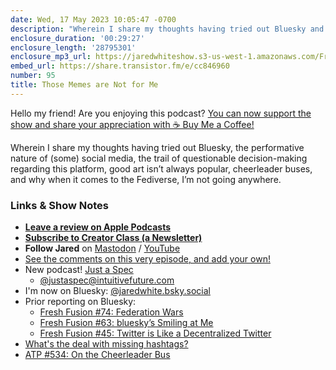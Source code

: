 ```yaml
---
date: Wed, 17 May 2023 10:05:47 -0700
description: "Wherein I share my thoughts having tried out Bluesky and why when it comes to the Fediverse, I’m not going anywhere."
enclosure_duration: '00:29:27'
enclosure_length: '28795301'
enclosure_mp3_url: https://jaredwhiteshow.s3-us-west-1.amazonaws.com/FreshFusion_Episode_95%20-%20Those%20Memes%20are%20Not%20for%20Me.mp3
embed_url: https://share.transistor.fm/e/cc846960
number: 95
title: Those Memes are Not for Me
---
```


Hello my friend! Are you enjoying this podcast? [You can now support the show and share your appreciation with ☕️ Buy Me a Coffee!](https://buymeacoffee.com/jaredwhite)

Wherein I share my thoughts having tried out Bluesky, the performative nature of (some) social media, the trail of questionable decision-making regarding this platform, good art isn’t always popular, cheerleader buses, and why when it comes to the Fediverse, I’m not going anywhere.

### Links & Show Notes

* **[Leave a review on Apple Podcasts](https://podcasts.apple.com/us/podcast/fresh-fusion/id1387528457)**
* **[Subscribe to Creator Class (a Newsletter)](https://jaredwhite.com/creator-class)**
* **Follow Jared** on [Mastodon](https://indieweb.social/@jaredwhite) / [YouTube](https://www.youtube.com/@jaredcwhite)
* [See the comments on this very episode, and add your own!](https://jaredwhite.com/podcast/95)
* New podcast! [Just a Spec](https://justaspec.show)
  * [@justaspec@intuitivefuture.com](https://intuitivefuture.com/@justaspec)
* I'm now on Bluesky: [@jaredwhite.bsky.social](https://bsky.app/profile/jaredwhite.bsky.social)
* Prior reporting on Bluesky:
  * [Fresh Fusion #74: Federation Wars](https://jaredwhite.com/podcast/74/)
  * [Fresh Fusion #63: bluesky’s Smiling at Me](https://jaredwhite.com/podcast/63/)
  * [Fresh Fusion #45: Twitter is Like a Decentralized Twitter](https://jaredwhite.com/podcast/45/)
* [What's the deal with missing hashtags?](https://indieweb.social/@jaredwhite/110368268705535867)
* [ATP #534: On the Cheerleader Bus](https://atp.fm/534)